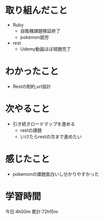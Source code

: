 # 取り組んだこと
  - Ruby
    - 自販機課題検証終了
    - pokemon就労
  - rest
    - Udemy動画ほぼ視聴完了

# わかったこと
  - Restの制約,url設計

# 次やること
  - 引き続きロードマップを進める
    - restの課題
    - いけたらrestの次まで進めたい

# 感じたこと
  - pokemonの課題面白いし分かりやすかった


# 学習時間
今日:4h00m
累計:72h15m
